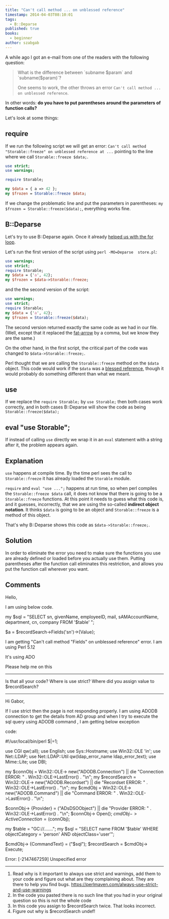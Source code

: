 ```yaml
---
title: "Can't call method ... on unblessed reference"
timestamp: 2014-04-03T08:10:01
tags:
  - B::Deparse
published: true
books:
  - beginner
author: szabgab
---
```



A while ago I got an e-mail from one of the readers with the following question:

<blockquote>
What is the difference between `subname $param` and `subname($param)`?

One seems to work, the other throws an error `Can't call method ... on unblessed reference`.
</blockquote>

In other words:  **do you have to put parentheses around the parameters of function calls?**


Let's look at some things:

## require

If we run the following script we will get an error:
`Can't call method "Storable::freeze" on unblessed reference at ...` pointing to the line
where we call `Storable::freeze $data;`.

```perl
use strict;
use warnings;

require Storable;

my $data = { a => 42 };
my $frozen = Storable::freeze $data;
```


If we change the problematic line and put the parameters in parentheses:
`my $frozen = Storable::freeze($data);`, everything works fine.


## B::Deparse

Let's try to use B::Deparse again. Once it already
[helped us with the for loop](/bug-in-the-for-loop-b-deparse-to-the-rescue).


Let's run the first version of the script using `perl -MO=Deparse  store.pl`:

```perl
use warnings;
use strict;
require Storable;
my $data = {'a', 42};
my $frozen = $data->Storable::freeze;
```

and the the second version of the script:

```perl
use warnings;
use strict;
require Storable;
my $data = {'a', 42};
my $frozen = Storable::freeze($data);
```

The second version returned exactly the same code as we had in our file.
(Well, except that it replaced the [fat-arrow](/perl-hashes) by a comma, but we know they are the same.)

On the other hand, in the first script, the critical part of the code was changed to 
`$data->Storable::freeze;`.

Perl thought that we are calling the `Storable::freeze` method on the `$data` object.
This code would work if the `$data` was a [blessed reference](/getting-started-with-classic-perl-oop),
though it would probably do something different than what we meant.

## use

If we replace the `require Storable;` by `use Storable;` then both cases work correctly,
and in both cases B::Deparse will show the code as being `Storable::freeze($data);`

## eval "use Storable";

If instead of calling `use` directly we wrap it in an `eval` statement with a string
after it, the problem appears again.

## Explanation

`use` happens at compile time. By the time perl sees the call to `Storable::freeze` it has
already loaded the `Storable` module.

`require` and `eval "use ...";` happens at run time, so when perl compiles the
`Storable::freeze $data` call, it does not know that there is going to be a `Storable::freeze`
functions. At this point it needs to guess what this code is, and it guesses, incorrectly,
that we are using the so-called **indirect object notation**. It thinks `$data` is going to be
an object and `Storable::freeze` is a method of this object.

That's why B::Deparse shows this code as `$data->Storable::freeze;`.

## Solution

In order to eliminate the error you need to make sure the functions you use are already defined or loaded
before you actually use them. Putting parentheses after the function call eliminates this restriction,
and allows you put the function call wherever you want.

## Comments

Hello,

I am using below code.

my $sql = "SELECT sn, givenName, employeeID, mail, sAMAccountName, department, cn, company
FROM '$table' ";

$a = $recordSearch->Fields('sn')->{Value};

I am getting "Can't call method "Fields" on unblessed reference" error. I am using Perl 5.12

It's using ADO

Please help me on this

----

Is that all your code? Where is use strict? Where did you assign value to $recordSearch?

---

Hi Gabor,

If I use strict then the page is not responding properly.
I am using ADODB connection to get the details from AD group and when I try to execute the sql query using ADODB command , I am getting below exception

code:

#!/usr/local/bin/perl
$|=1;

use CGI qw(:all);
use English;
use Sys::Hostname;
use Win32::OLE 'in';
use Net::LDAP;
use Net::LDAP::Util qw(ldap_error_name ldap_error_text);
use Mime::Lite;
use DBI;

my $connObj = Win32::OLE-> new("ADODB.Connection") || die "Connection ERROR: " . Win32::OLE->LastError() . "\n";
my $recordSearch = Win32::OLE-> new("ADODB.Recordset") || die "Recordset ERROR: " . Win32::OLE->LastError() . "\n";
my $cmdObj = Win32::OLE-> new("ADODB.Command") || die "Command ERROR: " . Win32::OLE->LastError() . "\n";

$connObj-> {Provider} = ("ADsDSOObject") || die "Provider ERROR: " . Win32::OLE->LastError() . "\n";
$connObj-> Open();
$cmdObj-> {ActiveConnection} = ($connObj);

my $table = "GC://.......";
my $sql = "SELECT name
FROM '$table'
WHERE objectCategory = 'person'
AND objectClass='user'";

$cmdObj-> {CommandText} = ("$sql");
$recordSearch = $cmdObj-> Execute;

Error: [-2147467259] Unspecified error

----

1) Read why is it important to always use strict and warnings, add them to your code and figure out what are they complaining about. They are there to help you find bugs. https://perlmaven.com/always-use-strict-and-use-warnings
2) In the code you pasted there is no such line that you had in your original question so this is not the whole code
3) In this code you assign to $recordSearch twice. That looks incorrect.
4) Figure out why is $recordSearch undef!

